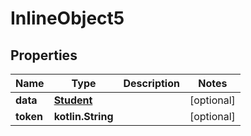 
# InlineObject5

## Properties
Name | Type | Description | Notes
------------ | ------------- | ------------- | -------------
**data** | [**Student**](Student.md) |  |  [optional]
**token** | **kotlin.String** |  |  [optional]



